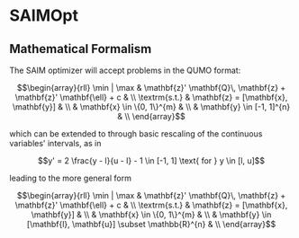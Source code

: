 # SAIMOpt

## Mathematical Formalism

The SAIM optimizer will accept problems in the QUMO format:

```math
\begin{array}{rll}
    \min | \max   & \mathbf{z}' \mathbf{Q}\, \mathbf{z} + \mathbf{z}' \mathbf{\ell} + c & \\
    \textrm{s.t.} & \mathbf{z} = [\mathbf{x}, \mathbf{y}]                             & \\
                  & \mathbf{x} \in \{0, 1\}^{m}                                     & \\
                  & \mathbf{y} \in [-1, 1]^{n}    & \\
\end{array}
```

which can be extended to through basic rescaling of the continuous variables' intervals, as in

```math
y' = 2 \frac{y - l}{u - l} - 1 \in [-1, 1] \text{ for } y \in [l, u]
```

leading to the more general form

```math
\begin{array}{rll}
    \min | \max   & \mathbf{z}' \mathbf{Q}\, \mathbf{z} + \mathbf{z}' \mathbf{\ell} + c & \\
    \textrm{s.t.} &  \mathbf{z} = [\mathbf{x}, \mathbf{y}]                             & \\
                  & \mathbf{x} \in \{0, 1\}^{m}                                     & \\
                  & \mathbf{y} \in [\mathbf{l}, \mathbf{u}] \subset \mathbb{R}^{n}    & \\
\end{array}
```
